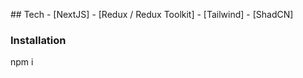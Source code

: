 

<p align="left">
  ## Tech
- [NextJS] 
- [Redux / Redux Toolkit]
- [Tailwind]
- [ShadCN]
</p>

<h3 align="left">Installation</h3>
<p align="left">

npm i


